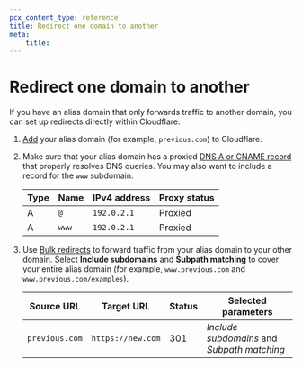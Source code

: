 ```yaml
---
pcx_content_type: reference
title: Redirect one domain to another
meta:
    title:
---
```


# Redirect one domain to another

If you have an alias domain that only forwards traffic to another domain, you can set up redirects directly within Cloudflare.

1. [Add](/fundamentals/setup/manage-domains/#add-a-domain-to-cloudflare) your alias domain (for example, `previous.com`) to Cloudflare.

2. Make sure that your alias domain has a proxied [DNS A or CNAME record](/dns/manage-dns-records/how-to/create-dns-records/) that properly resolves DNS queries. You may also want to include a record for the `www` subdomain.

    | **Type** | **Name** | **IPv4 address** | **Proxy status** |
    | -------- | -------- | ---------------- | ---------------- |
    | A        | `@`      | `192.0.2.1`      | Proxied          |
    | A        | `www`    | `192.0.2.1`      | Proxied          |

3. Use [Bulk redirects](/rules/url-forwarding/bulk-redirects/) to forward traffic from your alias domain to your other domain. Select **Include subdomains** and **Subpath matching** to cover your entire alias domain (for example, `www.previous.com` and `www.previous.com/examples`).

    | **Source URL** | **Target URL**    | **Status** | **Selected parameters**                     |
    | -------------- | ----------------- | ---------- | ------------------------------------------- |
    | `previous.com` | `https://new.com` | 301        | _Include subdomains_ and _Subpath matching_ |
